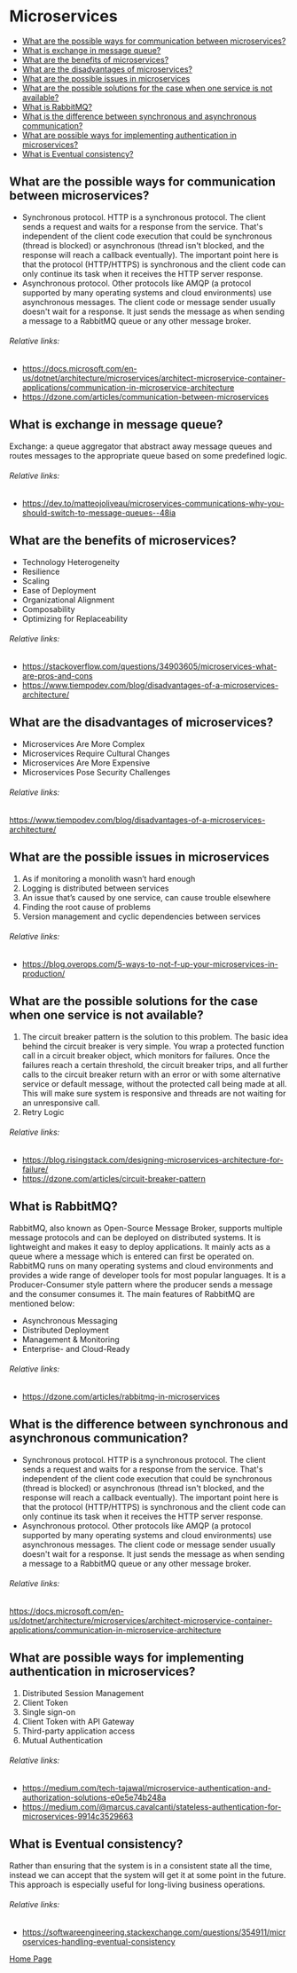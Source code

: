 # Microservices
- [What are the possible ways for communication between microservices?](#what-are-the-possible-ways-for-communication-between-microservices)
- [What is exchange in message queue?](#what-is-exchange-in-message-queue)
- [What are the benefits of microservices?](#what-are-the-benefits-of-microservices)
- [What are the disadvantages of microservices?](#what-are-the-disadvantages-of-microservices)
- [What are the possible issues in microservices](#what-are-the-possible-issues-in-microservices)
- [What are the possible solutions for the case when one service is not available?](#what-are-the-possible-solutions-for-the-case-when-one-service-is-not-available)
- [What is RabbitMQ?](#what-is-rabbitmq)
- [What is the difference between synchronous and asynchronous communication?](#what-is-the-difference-between-synchronous-and-asynchronous-communication)
- [What are possible ways for implementing authentication in microservices?](#what-are-possible-ways-for-implementing-authentication-in-microservices)
- [What is Eventual consistency?](#what-is-eventual-consistency)

## What are the possible ways for communication between microservices?
+ Synchronous protocol. HTTP is a synchronous protocol. The client sends a request and waits for a response from the service. That's independent of the client code execution that could be synchronous (thread is blocked) or asynchronous (thread isn't blocked, and the response will reach a callback eventually). The important point here is that the protocol (HTTP/HTTPS) is synchronous and the client code can only continue its task when it receives the HTTP server response.
+ Asynchronous protocol. Other protocols like AMQP (a protocol supported by many operating systems and cloud environments) use asynchronous messages. The client code or message sender usually doesn't wait for a response. It just sends the message as when sending a message to a RabbitMQ queue or any other message broker.
###### Relative links:
+ https://docs.microsoft.com/en-us/dotnet/architecture/microservices/architect-microservice-container-applications/communication-in-microservice-architecture
+ https://dzone.com/articles/communication-between-microservices

## What is exchange in message queue?
Exchange: a queue aggregator that abstract away message queues and routes messages to the appropriate queue based on some predefined logic.
###### Relative links:
+ https://dev.to/matteojoliveau/microservices-communications-why-you-should-switch-to-message-queues--48ia

## What are the benefits of microservices?
+ Technology Heterogeneity
+ Resilience
+ Scaling
+ Ease of Deployment
+ Organizational Alignment
+ Composability
+ Optimizing for Replaceability
###### Relative links:
+ https://stackoverflow.com/questions/34903605/microservices-what-are-pros-and-cons
+ https://www.tiempodev.com/blog/disadvantages-of-a-microservices-architecture/

## What are the disadvantages of microservices?
+ Microservices Are More Complex
+ Microservices Require Cultural Changes
+ Microservices Are More Expensive
+ Microservices Pose Security Challenges
###### Relative links:
https://www.tiempodev.com/blog/disadvantages-of-a-microservices-architecture/

## What are the possible issues in microservices
1. As if monitoring a monolith wasn’t hard enough
2. Logging is distributed between services
3. An issue that’s caused by one service, can cause trouble elsewhere
4. Finding the root cause of problems
5. Version management and cyclic dependencies between services
###### Relative links:
+ https://blog.overops.com/5-ways-to-not-f-up-your-microservices-in-production/

## What are the possible solutions for the case when one service is not available?
1. The circuit breaker pattern is the solution to this problem. The basic idea behind the circuit breaker is very simple. You wrap a protected function call in a circuit breaker object, which monitors for failures. Once the failures reach a certain threshold, the circuit breaker trips, and all further calls to the circuit breaker return with an error or with some alternative service or default message, without the protected call being made at all. This will make sure system is responsive and threads are not waiting for an unresponsive call.
2. Retry Logic
###### Relative links:
+ https://blog.risingstack.com/designing-microservices-architecture-for-failure/
+ https://dzone.com/articles/circuit-breaker-pattern

## What is RabbitMQ?
RabbitMQ, also known as Open-Source Message Broker, supports multiple message protocols and can be deployed on distributed systems. It is lightweight and makes it easy to deploy applications. It mainly acts as a queue where a message which is entered can first be operated on. RabbitMQ runs on many operating systems and cloud environments and provides a wide range of developer tools for most popular languages. It is a Producer-Consumer style pattern where the producer sends a message and the consumer consumes it. The main features of RabbitMQ are mentioned below:
+ Asynchronous Messaging
+ Distributed Deployment
+ Management & Monitoring
+ Enterprise- and Cloud-Ready
###### Relative links:
+ https://dzone.com/articles/rabbitmq-in-microservices

## What is the difference between synchronous and asynchronous communication?
+ Synchronous protocol. HTTP is a synchronous protocol. The client sends a request and waits for a response from the service. That's independent of the client code execution that could be synchronous (thread is blocked) or asynchronous (thread isn't blocked, and the response will reach a callback eventually). The important point here is that the protocol (HTTP/HTTPS) is synchronous and the client code can only continue its task when it receives the HTTP server response.
+ Asynchronous protocol. Other protocols like AMQP (a protocol supported by many operating systems and cloud environments) use asynchronous messages. The client code or message sender usually doesn't wait for a response. It just sends the message as when sending a message to a RabbitMQ queue or any other message broker.
###### Relative links:
https://docs.microsoft.com/en-us/dotnet/architecture/microservices/architect-microservice-container-applications/communication-in-microservice-architecture

## What are possible ways for implementing authentication in microservices?
1. Distributed Session Management
2. Client Token
3. Single sign-on
4. Client Token with API Gateway
5. Third-party application access
6. Mutual Authentication
###### Relative links:
+ https://medium.com/tech-tajawal/microservice-authentication-and-authorization-solutions-e0e5e74b248a
+ https://medium.com/@marcus.cavalcanti/stateless-authentication-for-microservices-9914c3529663

## What is Eventual consistency?
Rather than ensuring that the system is in a consistent state all the time, instead we can accept that the system will get it at some point in the future. This approach is especially useful for long-living business operations.
###### Relative links:
+ https://softwareengineering.stackexchange.com/questions/354911/microservices-handling-eventual-consistency

[Home Page](README.md)
